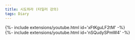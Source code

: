 ```yaml
---
title: 시도하라 (타일러 강의)
tags: Diary 
---
```


<div>{%- include extensions/youtube.html id='xFtKguLF2tM' -%}</div>

<div>{%- include extensions/youtube.html id='nSQudySPmW4' -%}</div>